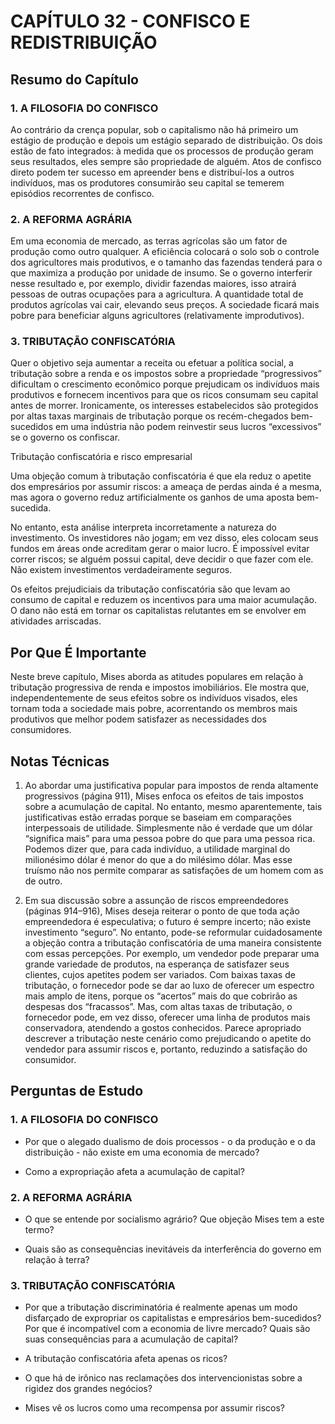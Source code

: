 # CAPÍTULO 32 - CONFISCO E REDISTRIBUIÇÃO



## Resumo do Capítulo


### 1. A FILOSOFIA DO CONFISCO

Ao contrário da crença popular, sob o capitalismo não há primeiro um estágio de produção e depois um estágio separado de distribuição. Os dois estão de fato integrados: à medida que os processos de produção geram seus resultados, eles sempre são propriedade de alguém. Atos de confisco direto podem ter sucesso em apreender bens e distribuí-los a outros indivíduos, mas os produtores consumirão seu capital se temerem episódios recorrentes de confisco.


### 2. A REFORMA AGRÁRIA

Em uma economia de mercado, as terras agrícolas são um fator de produção como outro qualquer. A eficiência colocará o solo sob o controle dos agricultores mais produtivos, e o tamanho das fazendas tenderá para o que maximiza a produção por unidade de insumo. Se o governo interferir nesse resultado e, por exemplo, dividir fazendas maiores, isso atrairá pessoas de outras ocupações para a agricultura. A quantidade total de produtos agrícolas vai cair, elevando seus preços. A sociedade ficará mais pobre para beneficiar alguns agricultores (relativamente improdutivos).


### 3. TRIBUTAÇÃO CONFISCATÓRIA

Quer o objetivo seja aumentar a receita ou efetuar a política social, a tributação sobre a renda e os impostos sobre a propriedade “progressivos” dificultam o crescimento econômico porque prejudicam os indivíduos mais produtivos e fornecem incentivos para que os ricos consumam seu capital antes de morrer. Ironicamente, os interesses estabelecidos são protegidos por altas taxas marginais de tributação porque os recém-chegados bem-sucedidos em uma indústria não podem reinvestir seus lucros “excessivos” se o governo os confiscar.


Tributação confiscatória e risco empresarial

Uma objeção comum à tributação confiscatória é que ela reduz o apetite dos empresários por assumir riscos: a ameaça de perdas ainda é a mesma, mas agora o governo reduz artificialmente os ganhos de uma aposta bem-sucedida.

No entanto, esta análise interpreta incorretamente a natureza do investimento. Os investidores não jogam; em vez disso, eles colocam seus fundos em áreas onde acreditam gerar o maior lucro. É impossível evitar correr riscos; se alguém possui capital, deve decidir o que fazer com ele. Não existem investimentos verdadeiramente seguros.

Os efeitos prejudiciais da tributação confiscatória são que levam ao consumo de capital e reduzem os incentivos para uma maior acumulação. O dano não está em tornar os capitalistas relutantes em se envolver em atividades arriscadas.



## Por Que É Importante

Neste breve capítulo, Mises aborda as atitudes populares em relação à tributação progressiva de renda e impostos imobiliários. Ele mostra que, independentemente de seus efeitos sobre os indivíduos visados, eles tornam toda a sociedade mais pobre, acorrentando os membros mais produtivos que melhor podem satisfazer as necessidades dos consumidores.



## Notas Técnicas

1. Ao abordar uma justificativa popular para impostos de renda altamente progressivos (página 911), Mises enfoca os efeitos de tais impostos sobre a acumulação de capital. No entanto, mesmo aparentemente, tais justificativas estão erradas porque se baseiam em comparações interpessoais de utilidade. Simplesmente não é verdade que um dólar “significa mais” para uma pessoa pobre do que para uma pessoa rica. Podemos dizer que, para cada indivíduo, a utilidade marginal do milionésimo dólar é menor do que a do milésimo dólar. Mas esse truísmo não nos permite comparar as satisfações de um homem com as de outro.

2. Em sua discussão sobre a assunção de riscos empreendedores (páginas 914–916), Mises deseja reiterar o ponto de que toda ação empreendedora é especulativa; o futuro é sempre incerto; não existe investimento “seguro”. No entanto, pode-se reformular cuidadosamente a objeção contra a tributação confiscatória de uma maneira consistente com essas percepções. Por exemplo, um vendedor pode preparar uma grande variedade de produtos, na esperança de satisfazer seus clientes, cujos apetites podem ser variados. Com baixas taxas de tributação, o fornecedor pode se dar ao luxo de oferecer um espectro mais amplo de itens, porque os “acertos” mais do que cobrirão as despesas dos “fracassos”. Mas, com altas taxas de tributação, o fornecedor pode, em vez disso, oferecer uma linha de produtos mais conservadora, atendendo a gostos conhecidos. Parece apropriado descrever a tributação neste cenário como prejudicando o apetite do vendedor para assumir riscos e, portanto, reduzindo a satisfação do consumidor.



## Perguntas de Estudo


### 1. A FILOSOFIA DO CONFISCO

* Por que o alegado dualismo de dois processos - o da produção e o da distribuição - não existe em uma economia de mercado?

* Como a expropriação afeta a acumulação de capital?


### 2. A REFORMA AGRÁRIA

* O que se entende por socialismo agrário? Que objeção Mises tem a este termo?

* Quais são as consequências inevitáveis da interferência do governo em relação à terra?


### 3. TRIBUTAÇÃO CONFISCATÓRIA

* Por que a tributação discriminatória é realmente apenas um modo disfarçado de expropriar os capitalistas e empresários bem-sucedidos? Por que é incompatível com a economia de livre mercado? Quais são suas consequências para a acumulação de capital?

* A tributação confiscatória afeta apenas os ricos?

* O que há de irônico nas reclamações dos intervencionistas sobre a rigidez dos grandes negócios?

* Mises vê os lucros como uma recompensa por assumir riscos?
